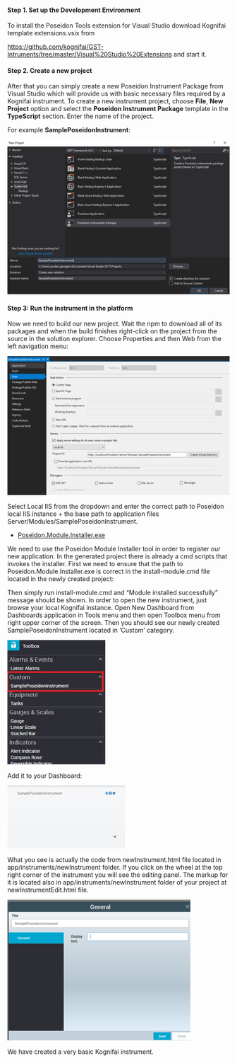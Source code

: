 #### Step 1. Set up the Development Environment
To install the Poseidon Tools extension for Visual Studio download Kognifai template extensions.vsix from 

https://github.com/kognifai/GST-Intruments/tree/master/Visual%20Studio%20Extensions 
and start it.

#### Step 2. Create a new project
After that you can simply create a new Poseidon Instrument Package from Visual Studio which will provide us with basic necessary files required by a Kognifai instrument. To create a new instrument project, choose **File**, **New Project** option and select the **Poseidon Instrument Package** template in the **TypeScript** section. Enter the name of the project. 

For example **SamplePoseidonInstrument**:

![](https://github.com/chrisjohn727/sample/blob/master/images/SamplePoseidonInstrument.png)

#### Step 3: Run the instrument in the platform

Now we need to build our new project. 
Wait the npm to download all of its packages and when the build finishes right-click on the project from the source in the solution explorer. Choose Properties and then Web from the left navigation menu:

![](https://github.com/chrisjohn727/sample/blob/master/images/SamplePoseidonInstrument_Web.png)

Select Local IIS from the dropdown and enter the correct path to Poseidon local IIS instance + the base path to application files Server/Modules/SamplePoseidonInstrument. 
* [Poseidon.Module.Installer.exe](https://github.com/chrisjohn727/sample/blob/master/App%20Framework/Poseidon.Module.Installer)

We need to use the Poseidon Module Installer tool in order to register our new application. In the generated project there is already a cmd scripts that invokes the installer. First we need to ensure that the path to Poseidon.Module.Installer.exe is correct in the install-module.cmd file located in the newly created project:

Then simply run install-module.cmd and “Module installed successfully” message should be shown.
In order to open the new instrument, just browse your local Kognifai instance. 
Open New Dashboard from Dashboards application in Tools menu and then open Toolbox menu from right upper corner of the screen. Then you should see our newly created SamplePoseidonInstrument located in ‘Custom’ category.

![](https://github.com/chrisjohn727/sample/blob/master/images/Toolbox.png)

Add it to your Dashboard:

![](https://github.com/chrisjohn727/sample/blob/master/images/Dashboard.png)

What you see is actually the code from newInstrument.html file located in app/instruments/newInstrument folder.
If you click on the wheel at the top right corner of the instrument you will see the editing panel. The markup for it is located also in app/instruments/newInstrument folder of your project at newInstrumentEdit.html file.

![](https://github.com/chrisjohn727/sample/blob/master/images/General.png)

We have created a very basic Kognifai instrument.
